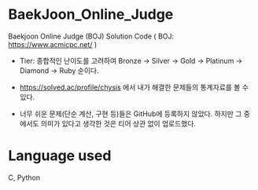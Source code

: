 # BaekJoon_Online_Judge
Baekjoon Online Judge (BOJ) Solution Code ( BOJ: https://www.acmicpc.net/ )

* Tier: 종합적인 난이도를 고려하여 Bronze -> Silver -> Gold -> Platinum -> Diamond -> Ruby 순이다.

* https://solved.ac/profile/chysis 에서 내가 해결한 문제들의 통계자료를 볼 수 있다.
* 너무 쉬운 문제(단순 계산, 구현 등)들은 GitHub에 등록하지 않았다. 하지만 그 중에서도 의미가 있다고 생각한 것은 티어 상관 없이 업로드했다.

# Language used
C, Python
